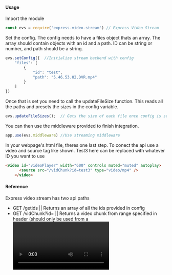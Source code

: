 #### Usage
Import the module
```javascript
const evs = require('express-video-stream') // Express Video Stream
```
Set the config. The config needs to have a files object thats an array. The array should contain objects with an id and a path. ID can be string or number, and path should be a string.
```javascript
evs.setConfig({  //Initialize stream backend with config
    "files": [
        {
            "id": "test",
            "path": "5.46.53.02.DVR.mp4"
        }
    ]
})
```

Once that is set you need to call the updateFileSize function. This reads all the paths and presets the sizes in the config variable.
```javascript
evs.updateFileSizes();  // Gets the size of each file once config is set
```
You can then use the middleware provided to finish integration.
```javascript
app.use(evs.middleware) //Use streaming middleware
```

In your webpage's html file, theres one last step. To conect the api use a video and source tag like shown. Test3 here can be replaced with whatever ID you want to use
```html
<video id="videoPlayer" width="600" controls muted="muted" autoplay>
      <source src="/vidChunk?id=test3" type="video/mp4" />
    </video>
```
#### Reference
Express video stream has two api paths
* GET /getids || Returns an array of all the ids provided in config
* GET /vidChunk?id=<ID> || Returns a video chunk from range specified in header (should only be used from a <video> tag)